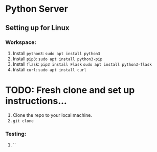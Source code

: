# Python Server

## Setting up for Linux

### Workspace:
1. Install `python3`:
    `sudo apt install python3`
2. Install `pip3`:
    `sudo apt install python3-pip`
3. Install `flask`:
    `pip3 install Flask`
    `sudo apt install python3-flask`
4. Install `curl`:
    `sudo apt install curl`

# TODO: Fresh clone and set up instructions...
1. Clone the repo to your local machine.
2. `git clone `

### Testing:
1. ``
